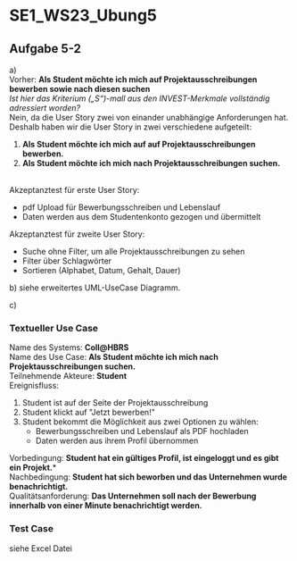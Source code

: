 # SE1_WS23_Ubung5

## Aufgabe 5-2

a)
<br>
Vorher:
**Als Student möchte ich mich auf Projektausschreibungen bewerben sowie nach diesen
suchen**
<br>
*Ist hier das Kriterium („S“)-mall aus den INVEST-Merkmale vollständig adressiert worden?* 
<br>
Nein, da die User Story zwei von einander unabhängige Anforderungen hat. 
Deshalb haben wir die User Story in zwei verschiedene aufgeteilt: 
<br>
1. **Als Student möchte ich mich auf auf Projektausschreibungen bewerben.**
2. **Als Student möchte ich mich nach Projektausschreibungen suchen.**
<br>
Akzeptanztest für erste User Story:
<br>
<ul><li> pdf Upload für Bewerbungsschreiben und Lebenslauf </li>
<li> Daten werden aus dem Studentenkonto gezogen und übermittelt </li> </ul>
Akzeptanztest für zweite User Story:
<br>
<ul><li>Suche ohne Filter, um alle Projektausschreibungen zu sehen</li>
<li>Filter über Schlagwörter</li>
<li>Sortieren (Alphabet, Datum, Gehalt, Dauer)</li> </ul>

b)
siehe erweitertes UML-UseCase Diagramm.

c)
### Textueller Use Case
Name des Systems: **Coll@HBRS**
<br>
Name des Use Case: **Als Student möchte ich mich nach Projektausschreibungen suchen.**
<br>
Teilnehmende Akteure: **Student**
<br>
Ereignisfluss: 
1. Student ist auf der Seite der Projektausschreibung
2. Student klickt auf "Jetzt bewerben!"
3. Student bekommt die Möglichkeit aus zwei Optionen zu wählen:
   <ul><li> Bewerbungsschreiben und Lebenslauf als PDF hochladen </li>
    <li> Daten werden aus ihrem Profil übernommen </li> </ul>
Vorbedingung: **Student hat ein gültiges Profil, ist eingeloggt und es gibt ein Projekt.***
<br>
Nachbedingung: **Student hat sich beworben und das Unternehmen wurde benachrichtigt.**
<br>
Qualitätsanforderung: **Das Unternehmen soll nach der Bewerbung innerhalb von einer Minute benachrichtigt werden.**

### Test Case
siehe Excel Datei
